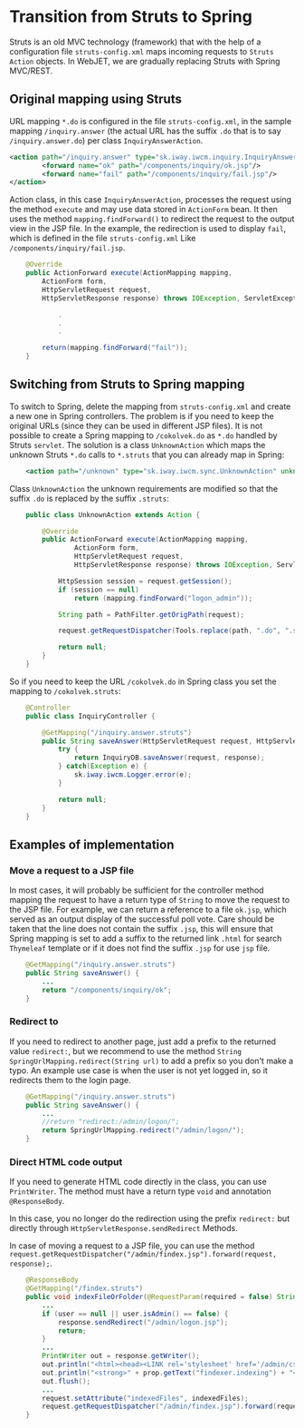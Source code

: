 # Transition from Struts to Spring

Struts is an old MVC technology (framework) that with the help of a configuration file `struts-config.xml` maps incoming requests to `Struts Action` objects. In WebJET, we are gradually replacing Struts with Spring MVC/REST.

## Original mapping using Struts

URL mapping `*.do` is configured in the file `struts-config.xml`, in the sample mapping `/inquiry.answer` (the actual URL has the suffix `.do` that is to say `/inquiry.answer.do`) per class `InquiryAnswerAction`.

```xml
<action path="/inquiry.answer" type="sk.iway.iwcm.inquiry.InquiryAnswerAction">
		<forward name="ok" path="/components/inquiry/ok.jsp"/>
		<forward name="fail" path="/components/inquiry/fail.jsp"/>
</action>
```

Action class, in this case `InquiryAnswerAction`, processes the request using the method `execute` and may use data stored in `ActionForm` bean. It then uses the method `mapping.findForward()` to redirect the request to the output view in the JSP file. In the example, the redirection is used to display `fail`, which is defined in the file `struts-config.xml` Like `/components/inquiry/fail.jsp`.

```java
    @Override
	public ActionForward execute(ActionMapping mapping,
        ActionForm form,
        HttpServletRequest request,
        HttpServletResponse response) throws IOException, ServletException {

            .
            .
            .

        return(mapping.findForward("fail"));
    }
```

## Switching from Struts to Spring mapping

To switch to Spring, delete the mapping from `struts-config.xml` and create a new one in Spring controllers. The problem is if you need to keep the original URLs (since they can be used in different JSP files). It is not possible to create a Spring mapping to `/cokolvek.do` as `*.do` handled by Struts `servlet`. The solution is a class `UnknownAction` which maps the unknown Struts `*.do` calls to `*.struts` that you can already map in Spring:

```xml
    <action path="/unknown" type="sk.iway.iwcm.sync.UnknownAction" unknown="true" />
```

Class `UnknownAction` the unknown requirements are modified so that the suffix `.do` is replaced by the suffix `.struts`:

```java
    public class UnknownAction extends Action {

        @Override
        public ActionForward execute(ActionMapping mapping,
                ActionForm form,
                HttpServletRequest request,
                HttpServletResponse response) throws IOException, ServletException {

            HttpSession session = request.getSession();
            if (session == null)
                return (mapping.findForward("logon_admin"));

            String path = PathFilter.getOrigPath(request);

            request.getRequestDispatcher(Tools.replace(path, ".do", ".struts")).forward(request, response);

            return null;
        }
    }
```

So if you need to keep the URL `/cokolvek.do` in Spring class you set the mapping to `/cokolvek.struts`:

```java
    @Controller
    public class InquiryController {

        @GetMapping("/inquiry.answer.struts")
        public String saveAnswer(HttpServletRequest request, HttpServletResponse response) {
            try {
                return InquiryDB.saveAnswer(request, response);
            } catch(Exception e) {
                sk.iway.iwcm.Logger.error(e);
            }

            return null;
        }
    }
```

## Examples of implementation

### Move a request to a JSP file

In most cases, it will probably be sufficient for the controller method mapping the request to have a return type of `String` to move the request to the JSP file. For example, we can return a reference to a file `ok.jsp`, which served as an output display of the successful poll vote. Care should be taken that the line does not contain the suffix `.jsp`, this will ensure that Spring mapping is set to add a suffix to the returned link `.html` for search `Thymeleaf` template or if it does not find the suffix `.jsp` for use `jsp` file.

```java
    @GetMapping("/inquiry.answer.struts")
    public String saveAnswer() {
        ...
        return "/components/inquiry/ok";
    }
```

### Redirect to

If you need to redirect to another page, just add a prefix to the returned value `redirect:`, but we recommend to use the method `String SpringUrlMapping.redirect(String url)` to add a prefix so you don't make a typo. An example use case is when the user is not yet logged in, so it redirects them to the login page.

```java
    @GetMapping("/inquiry.answer.struts")
    public String saveAnswer() {
        ...
        //return "redirect:/admin/logon/";
        return SpringUrlMapping.redirect("/admin/logon/");
    }
```

### Direct HTML code output

If you need to generate HTML code directly in the class, you can use `PrintWriter`. The method must have a return type `void` and annotation `@ResponseBody`.

In this case, you no longer do the redirection using the prefix `redirect:` but directly through `HttpServletResponse.sendRedirect` Methods.

In case of moving a request to a JSP file, you can use the method `request.getRequestDispatcher("/admin/findex.jsp").forward(request, response);`.

```java
    @ResponseBody
    @GetMapping("/findex.struts")
    public void indexFileOrFolder(@RequestParam(required = false) String file, @RequestParam(required = false) String dir, HttpServletRequest request, HttpServletResponse response) {
        ...
        if (user == null || user.isAdmin() == false) {
			response.sendRedirect("/admin/logon.jsp");
			return;
		}
        ...
        PrintWriter out = response.getWriter();
        out.println("<html><head><LINK rel='stylesheet' href='/admin/css/style.css'></head><body>");
		out.println("<strong>" + prop.getText("findexer.indexing") + "</strong><br>");
		out.flush();
        ...
        request.setAttribute("indexedFiles", indexedFiles);
		request.getRequestDispatcher("/admin/findex.jsp").forward(request, response);
    }
```
